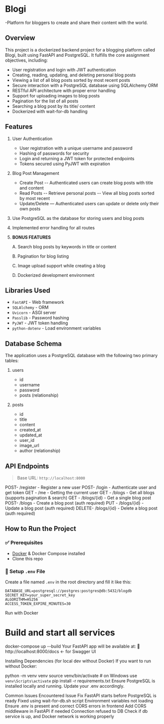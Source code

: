 # Blogi 
-Platform for bloggers to create and share their content with the world.

## Overview

This project is a dockerized backend project for a blogging platform called Blogi, built using FastAPI and PostgreSQL. It fulfills the core assignment objectives, including:

- User registration and login with JWT authentication
- Creating, reading, updating, and deleting personal blog posts
- Viewing a list of all blog posts sorted by most recent posts
- Secure interaction with a PostgreSQL database using SQLAlchemy ORM
- RESTful API architecture with proper error handling
- Support for uploading images to blog posts
- Pagination for the list of all posts
- Searching a blog post by its title/ content
- Dockerized with wait-for-db handling



## Features

1. User Authentication
   
   - User registration with a unique username and password
   - Hashing of passwords for security
   - Login and returning a JWT token for protected endpoints
   - Tokens secured using PyJWT with expiration
     
2. Blog Post Management
   
   - Create Post -- Authenticated users can create blog posts with title and content
   - Read Posts  -- Retrieve personal posts
                 -- View all blog posts sorted by most recent
   - Update/Delete — Authenticated users can update or delete only their own posts

3. Use PostgreSQL as the database for storing users and blog posts

4. Implemented error handling for all routes

5. **BONUS FEATURES**

   A. Search blog posts by keywords in title or content

   B. Pagination for blog listing

   C. Image upload support while creating a blog
   
   D. Dockerized development environment
   


## Libraries Used

- `FastAPI` - Web framework
- `SQLAlchemy` - ORM
- `Uvicorn` - ASGI server
- `Passlib` - Password hashing
- `PyJWT` - JWT token handling
- `python-dotenv` - Load environment variables

## Database Schema
The application uses a PostgreSQL database with the following two primary tables:

1. users
   - id	
   - username	
   - password
   - posts (relationship)

2. posts
   - id	
   - title	
   - content	
   - created_at	
   - updated_at
   - user_id
   - image_url
   - author (relationship)

## API Endpoints

> Base URL: `http://localhost:8000`

  POST- /register   - Register a new user 
  POST- /login      - Authenticate user and get token 
  GET - /me         - Getting the current user
  GET - /blogs      - Get all blogs (supports pagination & search) 
  GET - /blogs/{id} - Get a single blog post 
  POST- /blogs      - Create a blog post (auth required) 
  PUT - /blogs/{id} - Update a blog post (auth required) 
  DELETE- /blogs/{id} - Delete a blog post (auth required) 

##  How to Run the Project

### ✅ Prerequisites
- [Docker](https://www.docker.com/) & Docker Compose installed
- Clone this repo

### 📁 Setup `.env` File

Create a file named `.env` in the root directory and fill it like this:

```env
DATABASE_URL=postgresql://postgres:postgres@db:5432/blogdb
SECRET_KEY=your_super_secret_key
ALGORITHM=HS256
ACCESS_TOKEN_EXPIRE_MINUTES=30
```
Run with Docker

# Build and start all services
docker-compose up --build
Your FastAPI app will be available at:
📍 http://localhost:8000/docs ← for Swagger UI

Installing Dependencies (for local dev without Docker)
If you want to run without Docker:


python -m venv venv
source venv/bin/activate  # on Windows use `venv\Scripts\activate`
pip install -r requirements.txt
Ensure PostgreSQL is installed locally and running. Update your .env accordingly.

Common Issues Encountered
Issue	Fix
FastAPI starts before PostgreSQL is ready	Fixed using wait-for-db.sh script
Environment variables not loading	Ensure .env is present and correct
CORS errors in frontend	Add CORS middleware in FastAPI if needed
Connection refused to DB	Check if db service is up, and Docker network is working properly
